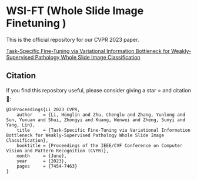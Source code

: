# WSI-FT (Whole Slide Image Finetuning )
This is the official repository for our CVPR 2023 paper.

[Task-Specific Fine-Tuning via Variational Information Bottleneck for Weakly-Supervised Pathology Whole Slide Image Classification](https://openaccess.thecvf.com/content/CVPR2023/html/Li_Task-Specific_Fine-Tuning_via_Variational_Information_Bottleneck_for_Weakly-Supervised_Pathology_Whole_CVPR_2023_paper.html)




## Citation
If you find this repository useful, please consider giving a star :star: and citation :t-rex::
```
@InProceedings{Li_2023_CVPR,
    author    = {Li, Honglin and Zhu, Chenglu and Zhang, Yunlong and Sun, Yuxuan and Shui, Zhongyi and Kuang, Wenwei and Zheng, Sunyi and Yang, Lin},
    title     = {Task-Specific Fine-Tuning via Variational Information Bottleneck for Weakly-Supervised Pathology Whole Slide Image Classification},
    booktitle = {Proceedings of the IEEE/CVF Conference on Computer Vision and Pattern Recognition (CVPR)},
    month     = {June},
    year      = {2023},
    pages     = {7454-7463}
}
```
